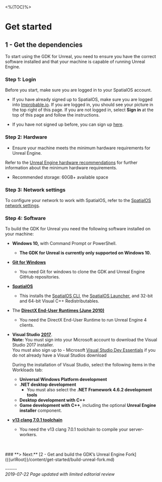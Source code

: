 <%(TOC)%>
# Get started
## 1 - Get the dependencies

To start using the GDK for Unreal, you need to ensure you have the correct software installed and that your machine is capable of running Unreal Engine. 

### Step 1: Login

Before you start, make sure you are logged in to your SpatialOS account.

* If you have already signed up to SpatialOS, make sure you are logged into [Improbable.io](https://improbable.io). If you are logged in, you should see your picture in the top right of this page. If you are not logged in, select __Sign in__ at the top of this page and follow the instructions.

* If you have not signed up before, you can sign up [here](<https://improbable.io/get-spatialos>).

### Step 2: Hardware

- Ensure your machine meets the minimum hardware requirements for Unreal Engine. 

Refer to the <a href="https://docs.unrealengine.com/en-US/GettingStarted/RecommendedSpecifications" data-track-link="Clicked UE4 Recommendations|product=Docs|platform=Win|label=Win" target="_blank">Unreal Engine hardware recommendations</a> for further information about the minimum hardware requirements.

- Recommended storage: 60GB+ available space

### Step 3: Network settings

To configure your network to work with SpatialOS, refer to the [SpatialOS network settings](https://docs.improbable.io/reference/latest/shared/setup/requirements#network-settings). 

### Step 4: Software

To build the GDK for Unreal you need the following software installed on your machine:

- **Windows 10,** with Command Prompt or PowerShell.

  - **The GDK for Unreal is currently only supported on Windows 10.** 
- <a href="https://gitforwindows.org" data-track-link="Clicked GIT for Windows|product=Docs|platform=Win|label=Win" target="_blank">**Git for Windows**</a>

  - You need Git for windows to clone the GDK and Unreal Engine GitHub repositories.
- <a href="https://console.improbable.io/installer/download/stable/latest/win" data-track-link="Clicked Download SpatialOS|product=Docs|platform=Win|label=Win" target="_blank">**SpatialOS**</a>
    - This installs the [SpatialOS CLI]({{urlRoot}}/content/glossary#spatialos-command-line-tool-cli), the [SpatialOS Launcher]({{urlRoot}}/content/glossary#launcher), and 32-bit and 64-bit Visual C++ Redistributables.
- The [**DirectX End-User Runtimes (June 2010)**](https://www.microsoft.com/en-us/download/details.aspx?id=8109)

  - You need the DirectX End-User Runtime to run Unreal Engine 4 clients.
- **Visual Studio** <a href="https://visualstudio.microsoft.com/vs/older-downloads/" data-track-link="Clicked VS 2017|product=Docs|platform=Win|label=Win">**2017**</a>.   
    **Note:** You must sign into your Microsoft account to download the Visual Studio 2017 installer.  
    You must also sign up to - Microsoft [Visual Studio Dev Essentials](https://visualstudio.microsoft.com/dev-essentials/) if you do not already have a Visual Studios download  
    
    During the installation of Visual Studio, select the following items in the Workloads tab:
    - **Universal Windows Platform development**<br>
    - **.NET desktop development** <br>
      - You must also select the **.NET Framework 4.6.2 development tools**
    - **Desktop development with C++**<br>
    - **Game development with C++**, including the optional **Unreal Engine installer** component.
- [**v13 clang 7.0.1 toolchain**](https://docs.unrealengine.com/en-US/Platforms/Linux/GettingStarted/index.html)
    - You need the v13 clang 7.0.1 toolchain to compile your server-workers. 

</br>
</br>
### **> Next:** [2 - Get and build the GDK’s Unreal Engine Fork]({{urlRoot}}/content/get-started/build-unreal-fork.md)

<br/>

------</br>
_2019-07-22 Page updated with limited editorial review_
